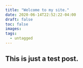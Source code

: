 ```yaml
---
title: "Welcome to my site."
date: 2020-06-14T22:52:22-04:00
draft: false 
toc: false
images:
tags:
  - untagged
---
```

## This is just a test post.
